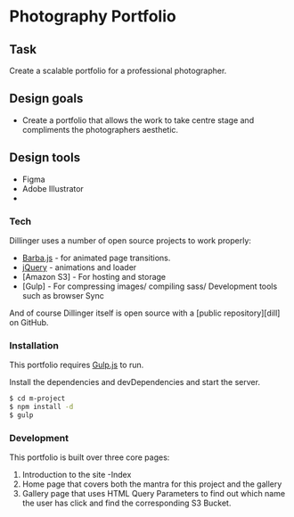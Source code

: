 # Photography Portfolio

## Task
Create a scalable portfolio for a professional photographer. 

## Design goals

  - Create a portfolio that allows the work to take centre stage and compliments the photographers aesthetic.
 
## Design tools
* Figma
* Adobe Illustrator
* 
### Tech

Dillinger uses a number of open source projects to work properly:

* [Barba.js](http://barbajs.org/) - for animated page transitions.
* [jQuery](https://jquery.com/) - animations and loader
* [Amazon S3] - For hosting and storage
* [Gulp] - For compressing images/ compiling sass/ Development tools such as browser Sync



And of course Dillinger itself is open source with a [public repository][dill]
 on GitHub.

### Installation

This portfolio requires [Gulp.js](https://gulpjs.com/) to run.

Install the dependencies and devDependencies and start the server.

```sh
$ cd m-project
$ npm install -d
$ gulp
```

### Development

This portfolio is built over three core pages:

1)	Introduction to the site -Index
2)	Home page that covers both the mantra for this project and the gallery
3)	Gallery page that uses HTML Query Parameters to find out which name the user has click and find the corresponding S3 Bucket. 




